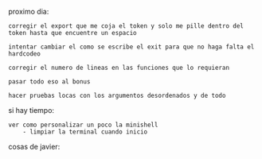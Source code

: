 proximo dia:

	corregir el export que me coja el token y solo me pille dentro del token hasta que encuentre un espacio

	intentar cambiar el como se escribe el exit para que no haga falta el hardcodeo 

	corregir el numero de lineas en las funciones que lo requieran

	pasar todo eso al bonus

	hacer pruebas locas con los argumentos desordenados y de todo
	


si hay tiempo:

	ver como personalizar un poco la minishell
		- limpiar la terminal cuando inicio
		


cosas de javier:
